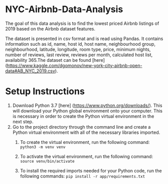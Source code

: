 # NYC-Airbnb-Data-Analysis
The goal of this data analysis is to find the lowest priced Airbnb listings of 2019 based on the Airbnb dataset features.

The dataset is presented in csv format and is read using Pandas. It contains information such as id, name, host id, host name, neighbourhood group, neighbourhood, latitude, longitude, room type, price, minimum nights, number of reviews, last review, reviews per month, calculated host list, availability 365.The dataset can be found [here] (https://www.kaggle.com/dgomonov/new-york-city-airbnb-open-data#AB_NYC_2019.csv).

# Setup Instructions
1. Download Python 3.7 [here] (https://www.python.org/downloads/). This will download your Python global environment onto your computer. This is necessary in order to create the Python virtual environment in the next step.
1. Go to the project directory through the command line and create a Python virtual environment with all of the necessary libraries imported.
    1. To create the virtual environment, run the following command:
    `python3 -m venv venv`

    1. To activate the virtual environment, run the following command:
    `source venv/bin/activate`

    1. To install the required imports needed for your Python code, run the following commands:
    `pip install -r app/requirements.txt`
